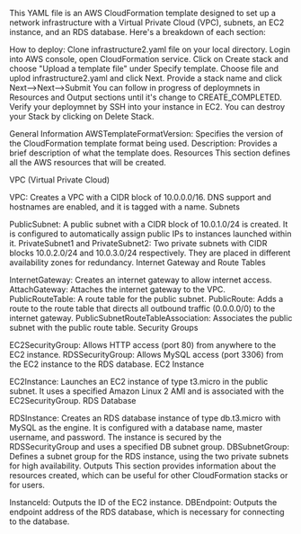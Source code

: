 This YAML file is an AWS CloudFormation template designed to set up a network infrastructure with a Virtual Private Cloud (VPC), subnets, an EC2 instance, and an RDS database. Here's a breakdown of each section:

How to deploy:
Clone infrastructure2.yaml file on your local directory.
Login into AWS console, open CloudFormation service.
Click on Create stack and choose "Upload a template file" under Specify template.
Choose file and uplod infrastructure2.yaml and click Next.
Provide a stack name and click Next-->Next-->Submit
You can follow in progress of deploymnets in Resources and Output sections until it's change to CREATE_COMPLETED.
Verify your deploymnet by SSH into your instance in EC2.
You can destroy your Stack by clicking on Delete Stack.


General Information
AWSTemplateFormatVersion: Specifies the version of the CloudFormation template format being used.
Description: Provides a brief description of what the template does.
Resources
This section defines all the AWS resources that will be created.

VPC (Virtual Private Cloud)

VPC: Creates a VPC with a CIDR block of 10.0.0.0/16. DNS support and hostnames are enabled, and it is tagged with a name.
Subnets

PublicSubnet: A public subnet with a CIDR block of 10.0.1.0/24 is created. It is configured to automatically assign public IPs to instances launched within it.
PrivateSubnet1 and PrivateSubnet2: Two private subnets with CIDR blocks 10.0.2.0/24 and 10.0.3.0/24 respectively. They are placed in different availability zones for redundancy.
Internet Gateway and Route Tables

InternetGateway: Creates an internet gateway to allow internet access.
AttachGateway: Attaches the internet gateway to the VPC.
PublicRouteTable: A route table for the public subnet.
PublicRoute: Adds a route to the route table that directs all outbound traffic (0.0.0.0/0) to the internet gateway.
PublicSubnetRouteTableAssociation: Associates the public subnet with the public route table.
Security Groups

EC2SecurityGroup: Allows HTTP access (port 80) from anywhere to the EC2 instance.
RDSSecurityGroup: Allows MySQL access (port 3306) from the EC2 instance to the RDS database.
EC2 Instance

EC2Instance: Launches an EC2 instance of type t3.micro in the public subnet. It uses a specified Amazon Linux 2 AMI and is associated with the EC2SecurityGroup.
RDS Database

RDSInstance: Creates an RDS database instance of type db.t3.micro with MySQL as the engine. It is configured with a database name, master username, and password. The instance is secured by the RDSSecurityGroup and uses a specified DB subnet group.
DBSubnetGroup: Defines a subnet group for the RDS instance, using the two private subnets for high availability.
Outputs
This section provides information about the resources created, which can be useful for other CloudFormation stacks or for users.

InstanceId: Outputs the ID of the EC2 instance.
DBEndpoint: Outputs the endpoint address of the RDS database, which is necessary for connecting to the database.
